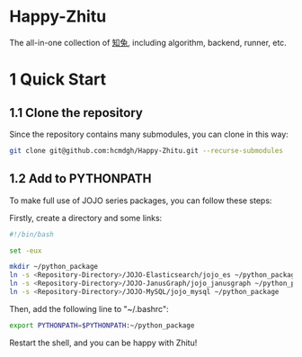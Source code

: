 # Happy-Zhitu 

The all-in-one collection of [知兔](https://zhitulist.com/), including algorithm, backend, runner, etc.

# 1 Quick Start

## 1.1 Clone the repository 

Since the repository contains many submodules, you can clone in this way:

```bash
git clone git@github.com:hcmdgh/Happy-Zhitu.git --recurse-submodules
```

## 1.2 Add to PYTHONPATH 

To make full use of JOJO series packages, you can follow these steps:

Firstly, create a directory and some links: 

```bash
#!/bin/bash

set -eux 

mkdir ~/python_package 
ln -s <Repository-Directory>/JOJO-Elasticsearch/jojo_es ~/python_package 
ln -s <Repository-Directory>/JOJO-JanusGraph/jojo_janusgraph ~/python_package 
ln -s <Repository-Directory>/JOJO-MySQL/jojo_mysql ~/python_package 
```

Then, add the following line to "~/.bashrc": 

```bash
export PYTHONPATH=$PYTHONPATH:~/python_package
```

Restart the shell, and you can be happy with Zhitu! 
